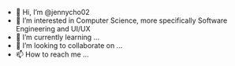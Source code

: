 - 👋 Hi, I’m @jennycho02
- 👀 I’m interested in Computer Science, more specifically Software Engineering and UI/UX
- 🌱 I’m currently learning ...
- 💞️ I’m looking to collaborate on ...
- 📫 How to reach me ...

<!---
jennycho02/jennycho02 is a ✨ special ✨ repository because its `README.md` (this file) appears on your GitHub profile.
You can click the Preview link to take a look at your changes.
--->
